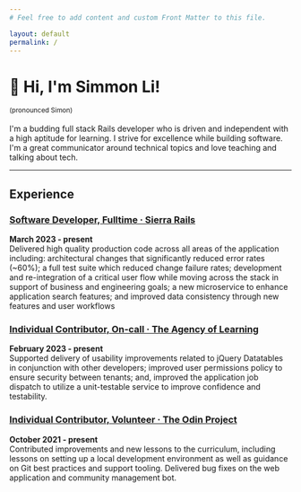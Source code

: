 ```yaml
---
# Feel free to add content and custom Front Matter to this file.

layout: default
permalink: /
---
```


# &#128075; Hi, I'm Simmon Li!
<small>(pronounced Simon)</small>
<br><br>
I'm a budding full stack Rails developer who is driven and independent with a high aptitude for learning. I strive for excellence while building software. I'm a great communicator around technical topics and love teaching and talking about tech.

---
## Experience
### [Software Developer, Fulltime &middot; Sierra Rails](/projects/eznewswire)
**March 2023 - present**  
Delivered high quality production code across all areas of the application including: architectural changes that significantly reduced error rates (~60%); a full test suite which reduced change failure rates; development and re-integration of a critical user flow while moving across the stack in support of business and engineering goals; a new microservice to enhance application search features; and improved data consistency through new features and user workflows

### [Individual Contributor, On-call &middot; The Agency of Learning](/projects/casa)
**February 2023 - present**  
Supported delivery of usability improvements related to jQuery Datatables in conjunction with other developers; improved user permissions policy to ensure security between tenants; and, improved the application job dispatch to utilize a unit-testable service to improve confidence and testability.

### [Individual Contributor, Volunteer &middot; The Odin Project](/projects/odin)
**October 2021 - present**  
Contributed improvements and new lessons to the curriculum, including lessons on setting up a local development environment as well as guidance on Git best practices and support tooling. Delivered bug fixes on the web application and community management bot.
